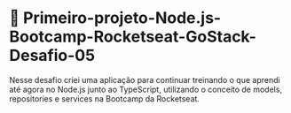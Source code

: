 # 🚀 Primeiro-projeto-Node.js-Bootcamp-Rocketseat-GoStack-Desafio-05
Nesse desafio criei uma aplicação para continuar treinando o que aprendi até agora no Node.js junto ao TypeScript, utilizando o conceito de models, repositories e services na Bootcamp da Rocketseat.
